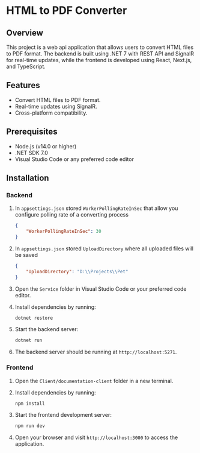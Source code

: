 # HTML to PDF Converter

## Overview

This project is a web api application that allows users to convert HTML files to PDF format. The backend is built using .NET 7 with REST API and SignalR for real-time updates, while the frontend is developed using React, Next.js, and TypeScript.

## Features

- Convert HTML files to PDF format.
- Real-time updates using SignalR.
- Cross-platform compatibility.

## Prerequisites

- Node.js (v14.0 or higher)
- .NET SDK 7.0
- Visual Studio Code or any preferred code editor

## Installation

### Backend
1. In `appsettings.json` stored `WorkerPollingRateInSec` that allow you configure polling rate of a converting process

    ```json
    {
        "WorkerPollingRateInSec": 30
    }
    ```

2. In `appsettings.json` stored `UploadDirectory` where all uploaded files will be saved

    ```json
    {
        "UploadDirectory": "D:\\Projects\\Pet"
    }
    ```

3. Open the `Service` folder in Visual Studio Code or your preferred code editor.

4. Install dependencies by running:

    ```bash
    dotnet restore
    ```

5. Start the backend server:

    ```bash
    dotnet run
    ```

6. The backend server should be running at `http://localhost:5271`.

### Frontend

1. Open the `Client/documentation-client` folder in a new terminal.
2. Install dependencies by running:

    ```bash
    npm install
    ```

3. Start the frontend development server:

    ```bash
    npm run dev
    ```

4. Open your browser and visit `http://localhost:3000` to access the application.

